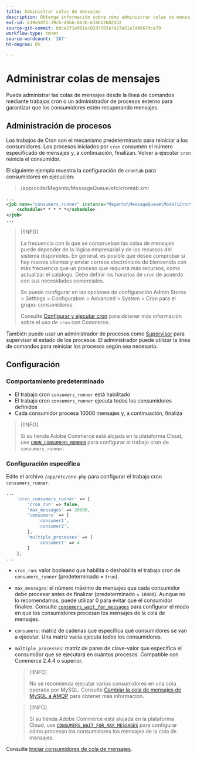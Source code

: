 ```yaml
---
title: Administrar colas de mensajes
description: Obtenga información sobre cómo administrar colas de mensajes desde la línea de comandos para Adobe Commerce.
exl-id: 619e5df1-39cb-49b6-b636-618b12682d32
source-git-commit: 8dce1f1e961ec02d7783a7423a51a7d4567dce79
workflow-type: tm+mt
source-wordcount: '387'
ht-degree: 0%

---
```


# Administrar colas de mensajes

Puede administrar las colas de mensajes desde la línea de comandos mediante trabajos cron o un administrador de procesos externo para garantizar que los consumidores estén recuperando mensajes.

## Administración de procesos

Los trabajos de Cron son el mecanismo predeterminado para reiniciar a los consumidores. Los procesos iniciados por `cron` consumen el número especificado de mensajes y, a continuación, finalizan. Volver a ejecutar `cron` reinicia el consumidor.

El siguiente ejemplo muestra la configuración de `crontab` para consumidores en ejecución:

> /app/code/Magento/MessageQueue/etc/crontab.xml

```xml
...
<job name="consumers_runner" instance="Magento\MessageQueue\Model\Cron\ConsumersRunner" method="run">
    <schedule>* * * * *</schedule>
</job>
...
```

>[!INFO]
>
>La frecuencia con la que se comprueban las colas de mensajes puede depender de la lógica empresarial y de los recursos del sistema disponibles. En general, es posible que desee comprobar si hay nuevos clientes y enviar correos electrónicos de bienvenida con más frecuencia que un proceso que requiera más recursos, como actualizar el catálogo. Debe definir los horarios de `cron` de acuerdo con sus necesidades comerciales.
>
>Se puede configurar en las opciones de configuración Admin Stores > Settings > Configuration > Advanced > System > Cron para el grupo: consumidores.
>
>Consulte [Configurar y ejecutar cron](../cli/configure-cron-jobs.md) para obtener más información sobre el uso de `cron` con Commerce.

También puede usar un administrador de procesos como [Supervisor](https://supervisord.readthedocs.io/en/latest/) para supervisar el estado de los procesos. El administrador puede utilizar la línea de comandos para reiniciar los procesos según sea necesario.

## Configuración

### Comportamiento predeterminado

- El trabajo cron `consumers_runner` está habilitado
- El trabajo cron `consumers_runner` ejecuta todos los consumidores definidos
- Cada consumidor procesa 10000 mensajes y, a continuación, finaliza

>[!INFO]
>
>Si su tienda Adobe Commerce está alojada en la plataforma Cloud, use [`CRON_CONSUMERS_RUNNER`](https://experienceleague.adobe.com/docs/commerce-cloud-service/user-guide/configure/env/stage/variables-deploy.html#cron_consumers_runner) para configurar el trabajo cron de `consumers_runner`.

### Configuración específica

Edite el archivo `/app/etc/env.php` para configurar el trabajo cron `consumers_runner`.

```php
...
    'cron_consumers_runner' => [
        'cron_run' => false,
        'max_messages' => 20000,
        'consumers' => [
            'consumer1',
            'consumer2',
        ],
        'multiple_processes' => [
            'consumer1' => 4
        ]
    ],
...
```

- `cron_run`: valor booleano que habilita o deshabilita el trabajo cron de `consumers_runner` (predeterminado = `true`).
- `max_messages`: el número máximo de mensajes que cada consumidor debe procesar antes de finalizar (predeterminado = `10000`). Aunque no lo recomendamos, puede utilizar 0 para evitar que el consumidor finalice. Consulte [`consumers_wait_for_messages`](../reference/config-reference-envphp.md#consumerswaitformessages) para configurar el modo en que los consumidores procesan los mensajes de la cola de mensajes.
- `consumers`: matriz de cadenas que especifica qué consumidores se van a ejecutar. Una matriz vacía ejecuta *todos* los consumidores.
- `multiple_processes`: matriz de pares de clave-valor que especifica el consumidor que se ejecutará en cuántos procesos. Compatible con Commerce 2.4.4 o superior.

  >[!INFO]
  >
  >No se recomienda ejecutar varios consumidores en una cola operada por MySQL. Consulte [Cambiar la cola de mensajes de MySQL a AMQP](https://developer.adobe.com/commerce/php/development/components/message-queues/#change-message-queue-from-mysql-to-amqp) para obtener más información.

  >[!INFO]
  >
  >Si su tienda Adobe Commerce está alojada en la plataforma Cloud, use [`CONSUMERS_WAIT_FOR_MAX_MESSAGES`](https://experienceleague.adobe.com/docs/commerce-cloud-service/user-guide/configure/env/stage/variables-deploy.html#consumers_wait_for_max_messages) para configurar cómo procesan los consumidores los mensajes de la cola de mensajes.

Consulte [Iniciar consumidores de cola de mensajes](../cli/start-message-queues.md).

